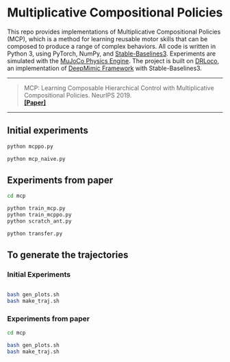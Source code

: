 # Multiplicative Compositional Policies

This repo provides implementations of Multiplicative Compositional Policies (MCP), which is a method for learning reusable motor skills that can be composed to produce a range of complex behaviors. All code is written in Python 3, using PyTorch, NumPy, and [Stable-Baselines3](https://stable-baselines3.readthedocs.io). Experiments are simulated with the [MuJoCo Physics Engine](https://mujoco.org/). The project is built on [DRLoco](https://drloco.readthedocs.io), an implementation of [DeepMimic Framework](https://github.com/xbpeng/DeepMimic) with Stable-Baselines3.

---

>  MCP: Learning Composable Hierarchical Control with Multiplicative Compositional Policies. NeurIPS 2019. <br /> 
>  __[[Paper]](https://arxiv.org/abs/1905.09808)__

---

## Initial experiments

```sh
python mcppo.py

python mcp_naive.py
```

## Experiments from paper

```sh
cd mcp

python train_mcp.py
python train_mcppo.py
python scratch_ant.py

python transfer.py
```

## To generate the trajectories


### Initial Experiments
```sh

bash gen_plots.sh
bash make_traj.sh
```

### Experiments from paper
```sh
cd mcp

bash gen_plots.sh
bash make_traj.sh
```
